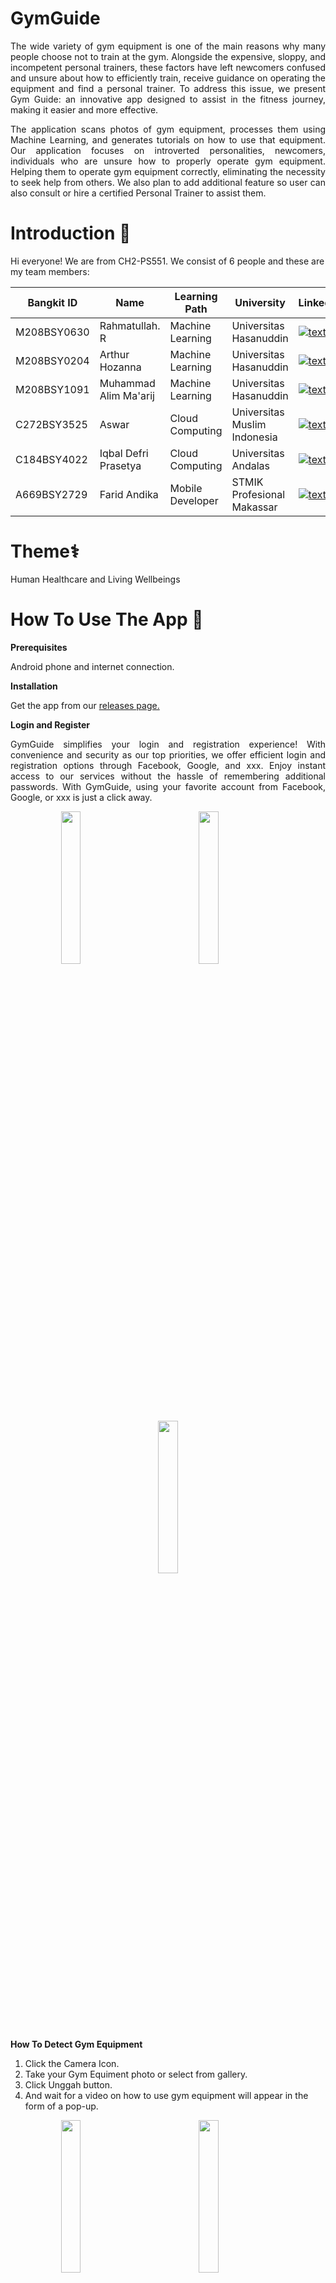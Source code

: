 # GymGuide

<p align="justify">     The wide variety of gym equipment is one of the main reasons why many people choose not to train at the gym. Alongside the expensive, sloppy, and incompetent personal trainers, these factors have left newcomers confused and unsure about how to efficiently train, receive guidance on operating the equipment and find a personal trainer. To address this issue, we present Gym Guide: an innovative app designed to assist in the fitness journey, making it easier and more effective.  </p>

<p align="justify"> The application scans photos of gym equipment, processes them using Machine Learning, and generates tutorials on how to use that equipment. Our application focuses on introverted personalities, newcomers, individuals who are unsure how to properly operate gym equipment. Helping them to operate gym equipment correctly, eliminating the necessity to seek help from others. We also plan to add additional feature so user can also consult or hire a certified Personal Trainer to assist them. </p>

# Introduction 👋

Hi everyone! We are from CH2-PS551. We consist of 6 people and these are my team members:

| Bangkit ID | Name | Learning Path | University |LinkedIn |
| ---      | ---       | ---       | ---       | ---       |
| M208BSY0630 | Rahmatullah. R | Machine Learning | Universitas Hasanuddin | [![text](https://img.shields.io/badge/LinkedIn-0077B5?style=for-the-badge&logo=linkedin&logoColor=white)](https://www.linkedin.com/in/rahmatullah-r-a250b5192/) |
| M208BSY0204 | Arthur Hozanna | Machine Learning | Universitas Hasanuddin | [![text](https://img.shields.io/badge/LinkedIn-0077B5?style=for-the-badge&logo=linkedin&logoColor=white)](https://www.linkedin.com/in/arthur-hozanna-1ba67a202/) |
| M208BSY1091  | Muhammad Alim Ma'arij | Machine Learning | Universitas Hasanuddin | [![text](https://img.shields.io/badge/LinkedIn-0077B5?style=for-the-badge&logo=linkedin&logoColor=white)](https://www.linkedin.com/in/muhammad-alim-ma-arij-03125b245/) |
| C272BSY3525  | Aswar | Cloud Computing | Universitas Muslim Indonesia | [![text](https://img.shields.io/badge/LinkedIn-0077B5?style=for-the-badge&logo=linkedin&logoColor=white)](https://www.linkedin.com/in/aswar-ar/) |
| C184BSY4022  | Iqbal Defri Prasetya | Cloud Computing | Universitas Andalas | [![text](https://img.shields.io/badge/LinkedIn-0077B5?style=for-the-badge&logo=linkedin&logoColor=white)](https://www.linkedin.com/in/iqbal-defri-prasetya-24a746128/) |
| A669BSY2729  | Farid Andika | Mobile Developer |  STMIK Profesional Makassar | [![text](https://img.shields.io/badge/LinkedIn-0077B5?style=for-the-badge&logo=linkedin&logoColor=white)](https://www.linkedin.com/in/faridandika/) |

# Theme⚕️
Human Healthcare and Living Wellbeings

# How To Use The App 📱
**Prerequisites**

Android phone and internet connection.

**Installation**

Get the app from our [releases page.](https://gymguide.github.io/Website/)

**Login and Register**

<p align="justify"> GymGuide simplifies your login and registration experience! With convenience and security as our top priorities, we offer efficient login and registration options through Facebook, Google, and xxx. Enjoy instant access to our services without the hassle of remembering additional passwords. With GymGuide, using your favorite account from Facebook, Google, or xxx is just a click away. </p>

<p align="center">
  <img src="https://github.com/GymGuide/.github/assets/90093341/b7fbb590-9dba-4973-967c-1ffee425b57e" width="25%" height="25%">
  <span style="margin: 0 9%;"></span> <!-- Jarak antara dua gambar -->
  <img src="https://github.com/GymGuide/.github/assets/90093341/8b39667b-9d8f-4552-b94d-b9910250d33f" width="25%%" height="25%">
  <span style="margin: 0 9%;"></span> <!-- Jarak antara dua gambar -->
  <img src="https://github.com/GymGuide/.github/assets/90093341/46ebc4dc-7580-4a9a-907d-6adf0102c6df" width="25%" height="25%">
</p>

**How To Detect Gym Equipment**

1. Click the Camera Icon.
2. Take your Gym Equiment photo or select from gallery.
3. Click Unggah button.
4. And wait for a video on how to use gym equipment will appear in the form of a pop-up.

<p align="center">
  <img src="https://github.com/GymGuide/.github/assets/90093341/8f387628-5ed1-4f11-a00d-010521e51bca" width="25%" height="25%">
  <span style="margin: 0 9%;"></span> <!-- Jarak antara dua gambar -->
  <img src="https://github.com/GymGuide/.github/assets/90093341/ea1a72b4-5d05-4836-9d58-01a67a6c9fa5" width="25%%" height="25%">
  <span style="margin: 0 9%;"></span> <!-- Jarak antara dua gambar -->
  <img src="https://github.com/GymGuide/.github/assets/90093341/4e5d7dc3-352a-4faf-90c4-611c759643c6" width="25%" height="25%">
</p>

**Consult With Coach**

Gym Guide app also offers coaches for hire, allowing users to consultations. You can access this feature through the Consult menu.

<p align="center">
  <img src="https://github.com/GymGuide/.github/assets/90093341/da7b3f27-47b4-45fb-a020-c66e3b75849a" width="25%" height="25%">
  <span style="margin: 0 9%;"></span> <!-- Jarak antara dua gambar -->
  <img src="https://github.com/GymGuide/.github/assets/90093341/040cb7cf-7715-4488-ba70-55a5c0f26187" width="25%%" height="25%">
  <span style="margin: 0 9%;"></span> <!-- Jarak antara dua gambar -->
  <img src="https://github.com/GymGuide/.github/assets/90093341/5ac5ecff-01ac-422c-a403-7ec108085df4" width="25%" height="25%">
</p>

<p> </p>

**Articles That Are Always Updated**

Discover the Updated Articles of Gym, Exercise Tips, and Nutrition Guides on GymGuide. You can access these resources through the home menu.

<p align="center">
  <img src="https://github.com/GymGuide/.github/assets/90093341/16d0bbcf-5c69-40f3-baec-222a807d4474" width="25%" height="25%">
</p>


<p> </p>

**Exercise List**

<p align="justify"> GymGuide provides daily workouts that can be accessed and followed by users of all levels of physical condition. Each exercise is accompanied by clear instructions and a video guide to ensure users perform the movements correctly. You can access these workouts through the Discover menu. </p>

<p align="center">
  <img src="https://github.com/GymGuide/.github/assets/90093341/49080442-64c7-4efa-9642-62a3f1c40a89" width="25%" height="25%">
  <span style="margin: 0 9%;"></span> <!-- Jarak antara dua gambar -->
  <img src="https://github.com/GymGuide/.github/assets/90093341/6a551318-d580-42f7-a1af-fcc564494ac1" width="25%%" height="25%">
</p>





